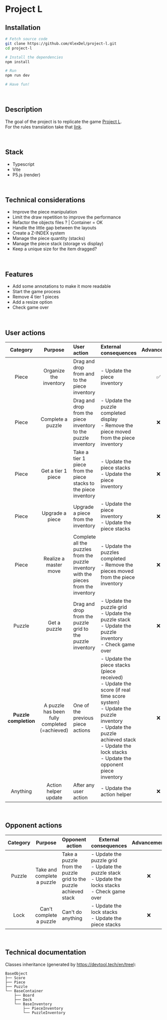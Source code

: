 # Project L

## Installation
```bash
# Fetch source code
git clone https://github.com/4lexDel/project-l.git
cd project-l
```
```bash
# Install the dependencies
npm install
```
```bash
# Run
npm run dev
```
```bash
# Have fun!
```

<br>

## Description
The goal of the project is to replicate the game [Project L](https://cdn.1j1ju.com/medias/82/ee/c6-project-l-rulebook.pdf).  
For the rules translation take that [link](https://biblio.brossard.ca/jeux_societe/regles/project_l_regles.pdf).

<br>

## Stack
- Typescript
- Vite
- P5.js (render)

<br>

## Technical considerations
- Improve the piece manipulation
- Limit the draw repetition to improve the performance
- Refactor the objects files ? | Container = OK
- Handle the little gap between the layouts
- Create a Z-INDEX system
- Manage the piece quantity (stacks)
- Manage the piece stack (storage vs display)
- Keep a unique size for the item dragged?

<br>

## Features
- Add some annotations to make it more readable
- Start the game process
- Remove 4 tier 1 pieces
- Add a resize option
- Check game over

<br>

## User actions

| **Category** | **Purpose** | **User action** | **External consequences** | **Advancement** |
|:---:|:---:|:---|:---|:---:|
| Piece | Organize the inventory | Drag and drop from and to the piece inventory | - Update the piece inventory | ✅ |
| Piece | Complete a puzzle | Drag and drop from the piece inventory to the puzzle inventory | - Update the puzzle completed display<br>- Remove the piece moved from the piece inventory | ❌ |
| Piece | Get a tier 1 piece | Take a tier 1 piece from the piece stacks to the piece inventory | - Update the piece stacks<br>- Update the piece inventory | ❌ |
| Piece | Upgrade a piece | Upgrade a piece from the inventory | - Update the piece inventory<br>- Update the piece stacks | ❌ |
| Piece | Realize a master move | Complete all the puzzles from the puzzle inventory with the pieces from the inventory | - Update the puzzles completed<br>- Remove the pieces moved from the piece inventory | ❌ |
| Puzzle | Get a puzzle | Drag and drop from the puzzle grid to the puzzle inventory | - Update the puzzle grid<br>- Update the puzzle stack<br>- Update the puzzle inventory<br>- Check game over | ❌ |
| **Puzzle completion** | A puzzle has been fully completed (=achieved) | One of the previous piece actions | - Update the piece stacks (piece received)<br>- Update the score (if real time score system)<br>- Update the puzzle inventory<br>- Update the puzzle achieved stack - Update the lock stacks<br>- Update the opponent piece inventory | ❌ |
| Anything | Action helper update | After any user action | - Update the action helper | ❌ |

<br>

## Opponent actions

| **Category** | **Purpose** | **Opponent action** | **External consequences** | **Advancement** |
|:---:|:---:|---|---|:---:|
| Puzzle | Take and complete a puzzle | Take a puzzle from the puzzle grid to the puzzle achieved stack | - Update the puzzle grid<br>- Update the puzzle stack<br>- Update the locks stacks<br>- Check game over | ❌ |
| Lock | Can't complete a puzzle | Can't do anything | - Update the lock stacks<br>- Update the piece stacks | ❌ |

<br>

## Technical documentation
Classes inheritance (generated by https://devtool.tech/en/tree):  
```
BaseObject  
├── Score  
├── Piece  
├── Puzzle  
└── BaseContainer  
    ├── Board  
    ├── Deck  
    └── BaseInventory  
        ├── PieceInventory  
        └── PuzzleInventory  
```